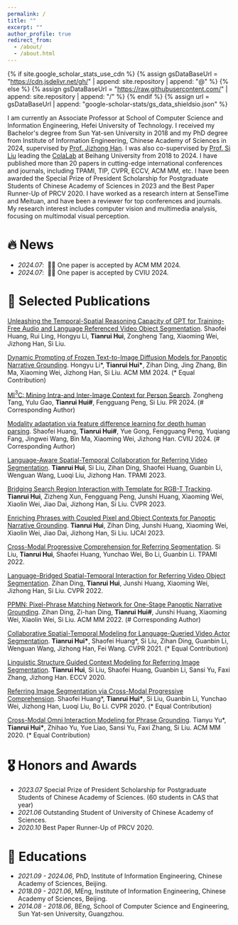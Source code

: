 ```yaml
---
permalink: /
title: ""
excerpt: ""
author_profile: true
redirect_from: 
  - /about/
  - /about.html
---
```


{% if site.google_scholar_stats_use_cdn %}
{% assign gsDataBaseUrl = "https://cdn.jsdelivr.net/gh/" | append: site.repository | append: "@" %}
{% else %}
{% assign gsDataBaseUrl = "https://raw.githubusercontent.com/" | append: site.repository | append: "/" %}
{% endif %}
{% assign url = gsDataBaseUrl | append: "google-scholar-stats/gs_data_shieldsio.json" %}

<span class='anchor' id='about-me'></span>

I am currently an Associate Professor at School of Computer Science and Information Engineering, Hefei University of Technology. I received my Bachelor's degree from Sun Yat-sen University in 2018 and my PhD degree from Institute of Information Engineering, Chinese Academy of Sciences in 2024, supervised by [Prof. Jizhong Han](https://people.ucas.ac.cn/~hjz). I was also co-supervised by [Prof. Si Liu](https://scholar.google.com/citations?user=-QtVtNEAAAAJ) leading the [ColaLab](https://www.colalab.net/) at Beihang University from 2018 to 2024. I have published more than 20 papers in cutting-edge international conferences and journals, including TPAMI, TIP, CVPR, ECCV, ACM MM, etc. I have been awarded the Special Prize of President Scholarship for Postgraduate Students of Chinese Academy of Sciences in 2023 and the Best Paper Runner-Up of PRCV 2020. I have worked as a research intern at SenseTime and Meituan, and have been a reviewer for top conferences and journals. My research interest includes computer vision and multimedia analysis, focusing on multimodal visual perception.

# 🔥 News
- *2024.07*: &nbsp;🎉🎉 One paper is accepted by ACM MM 2024. 
- *2024.07*: &nbsp;🎉🎉 One paper is accepted by CVIU 2024.

# 📝 Selected Publications
[Unleashing the Temporal-Spatial Reasoning Capacity of GPT for Training-Free Audio and Language Referenced Video Object Segmentation](https://arxiv.org/pdf/2408.15876). Shaofei Huang, Rui Ling, Hongyu Li, **Tianrui Hui**, Zongheng Tang, Xiaoming Wei, Jizhong Han, Si Liu.

[Dynamic Prompting of Frozen Text-to-Image Diffusion Models for Panoptic Narrative Grounding](https://arxiv.org/pdf/2409.08251). Hongyu Li\*, **Tianrui Hui\***, Zihan Ding, Jing Zhang, Bin Ma, Xiaoming Wei, Jizhong Han, Si Liu. ACM MM 2024. (\* Equal Contribution)

[MI$^3$C: Mining Intra-and Inter-Image Context for Person Search](https://www.sciencedirect.com/science/article/pii/S003132032300866X). Zongheng Tang, Yulu Gao, **Tianrui Hui\#**, Fengguang Peng, Si Liu. PR 2024. (\# Corresponding Author)

[Modality adaptation via feature difference learning for depth human parsing](https://www.sciencedirect.com/science/article/pii/S1077314224001516). Shaofei Huang, **Tianrui Hui\#**, Yue Gong, Fengguang Peng, Yuqiang Fang, Jingwei Wang, Bin Ma, Xiaoming Wei, Jizhong Han. CVIU 2024. (\# Corresponding Author)

[Language-Aware Spatial-Temporal Collaboration for Referring Video Segmentation](https://ieeexplore.ieee.org/document/10013778). **Tianrui Hui**, Si Liu, Zihan Ding, Shaofei Huang, Guanbin Li, Wenguan Wang, Luoqi Liu, Jizhong Han. TPAMI 2023.

[Bridging Search Region Interaction with Template for RGB-T Tracking](https://openaccess.thecvf.com/content/CVPR2023/papers/Hui_Bridging_Search_Region_Interaction_With_Template_for_RGB-T_Tracking_CVPR_2023_paper.pdf). **Tianrui Hui**, Zizheng Xun, Fengguang Peng, Junshi Huang, Xiaoming Wei, Xiaolin Wei, Jiao Dai, Jizhong Han, Si Liu. CVPR 2023.

[Enriching Phrases with Coupled Pixel and Object Contexts for Panoptic Narrative Grounding](https://arxiv.org/pdf/2311.01091). **Tianrui Hui**, Zihan Ding, Junshi Huang, Xiaoming Wei, Xiaolin Wei, Jiao Dai, Jizhong Han, Si Liu. IJCAI 2023.

[Cross-Modal Progressive Comprehension for Referring Segmentation](https://arxiv.org/pdf/2105.07175). Si Liu, **Tianrui Hui**, Shaofei Huang, Yunchao Wei, Bo Li, Guanbin Li. TPAMI 2022.

[Language-Bridged Spatial-Temporal Interaction for Referring Video Object Segmentation](https://arxiv.org/pdf/2206.03789). Zihan Ding, **Tianrui Hui**, Junshi Huang, Xiaoming Wei, Jizhong Han, Si Liu. CVPR 2022.

[PPMN: Pixel-Phrase Matching Network for One-Stage Panoptic Narrative Grounding](https://arxiv.org/pdf/2208.05647). Zihan Ding, Zi-han Ding, **Tianrui Hui\#**, Junshi Huang, Xiaoming Wei, Xiaolin Wei, Si Liu. ACM MM 2022. (\# Corresponding Author)

[Collaborative Spatial-Temporal Modeling for Language-Queried Video Actor Segmentation](https://arxiv.org/pdf/2105.06818). **Tianrui Hui\***, Shaofei Huang\*, Si Liu, Zihan Ding, Guanbin Li, Wenguan Wang, Jizhong Han, Fei Wang. CVPR 2021. (\* Equal Contribution)

[Linguistic Structure Guided Context Modeling for Referring Image Segmentation](https://arxiv.org/pdf/2010.00515). **Tianrui Hui**, Si Liu, Shaofei Huang, Guanbin Li, Sansi Yu, Faxi Zhang, Jizhong Han. ECCV 2020.

[Referring Image Segmentation via Cross-Modal Progressive Comprehension](https://arxiv.org/pdf/2010.00514). Shaofei Huang\*, **Tianrui Hui\***, Si Liu, Guanbin Li, Yunchao Wei, Jizhong Han, Luoqi Liu, Bo Li. CVPR 2020. (\* Equal Contribution)

[Cross-Modal Omni Interaction Modeling for Phrase Grounding](https://dl.acm.org/doi/10.1145/3394171.3413846). Tianyu Yu\*, **Tianrui Hui\***, Zhihao Yu, Yue Liao, Sansi Yu, Faxi Zhang, Si Liu. ACM MM 2020. (\* Equal Contribution)

# 🎖 Honors and Awards
- *2023.07* Special Prize of President Scholarship for Postgraduate Students of Chinese Academy of Sciences. (60 students in CAS that year)
- *2021.06* Outstanding Student of University of Chinese Academy of Sciences.
- *2020.10* Best Paper Runner-Up of PRCV 2020.

# 📖 Educations
- *2021.09 - 2024.06*, PhD, Institute of Information Engineering, Chinese Academy of Sciences, Beijing.
- *2018.09 - 2021.06*, MEng, Institute of Information Engineering, Chinese Academy of Sciences, Beijing.
- *2014.08 - 2018.06*, BEng, School of Computer Science and Engineering, Sun Yat-sen University, Guangzhou.